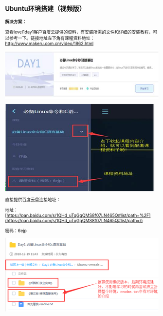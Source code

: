 ## Ubuntu环境搭建（视频版）

**解决方案：**

查看level1day1客户百度云提供的资料，有安装所需的文件和详细的安装教程，可以参考一下。链接地址左下角有课程资料地址：http://www.makeru.com.cn/video/1862.html

  ![img](0.2.2_Ubuntu搭建教程视频版.assets/clip_image002.jpg)

![img](0.2.2_Ubuntu搭建教程视频版.assets/clip_image004.jpg)

 

直接提供百度云盘连接地址：

地址：[https://pan.baidu.com/s/1QHd_uTqGgQMS8f07LN465Q#list/path=%2F](https://pan.baidu.com/s/1QHd_uTqGgQMS8f07LN465Q#list/path=/)

密码：6ejp

![img](0.2.2_Ubuntu搭建教程视频版.assets/clip_image005.png)